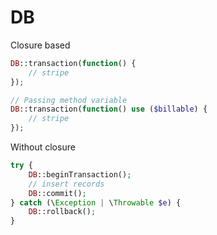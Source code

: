 # DB
Closure based
```php
DB::transaction(function() {
	// stripe
});

// Passing method variable
DB::transaction(function() use ($billable) {
	// stripe
});
```

Without closure
```php
try {
	DB::beginTransaction();
	// insert records
	DB::commit();
} catch (\Exception | \Throwable $e) {
	DB::rollback();
}
```
